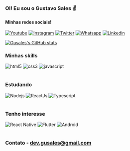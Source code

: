 ### OI! Eu sou o Gustavo Sales ✌

#### Minhas redes sociais!
[![Youtube](https://img.shields.io/badge/YouTube-FF0000?style=for-the-badge&logo=youtube&logoColor=white)](https://www.youtube.com/@devgusales)
[![Instagram](https://img.shields.io/badge/Instagram-E4405F?style=for-the-badge&logo=instagram&logoColor=white)](https://www.instagram.com/gussales13/)
[![Twitter](https://img.shields.io/badge/Twitter-1DA1F2?style=for-the-badge&logo=twitter&logoColor=white)](https://twitter.com/Gusaleskng)
[![Whatsapp](https://img.shields.io/badge/WhatsApp-25D366?style=for-the-badge&logo=whatsapp&logoColor=white)](https://api.whatsapp.com/send?phone=5511961857981)
[![Linkedin](https://img.shields.io/badge/LinkedIn-0077B5?style=for-the-badge&logo=linkedin&logoColor=white)](https://www.linkedin.com/in/gustavo-salles-284a6b230/)

[![Gusales's GitHub stats](https://github-readme-stats.vercel.app/api?username=Gusales&count_private=true&show_icons=true&theme=radical)](https://github.com/anuraghazra/github-readme-stats)

### Minhas skills

<div style="display: inline_block">
    <img alt="html5" src="https://img.shields.io/badge/HTML5-E34F26?style=for-the-badge&logo=html5&logoColor=white"/>
    <img alt="css3" src="https://img.shields.io/badge/CSS3-1572B6?style=for-the-badge&logo=css3&logoColor=white"/>
    <img alt="javascript" src="https://img.shields.io/badge/JavaScript-F7DF1E?style=for-the-badge&logo=javascript&logoColor=black"/>
</div><br />

### Estudando
<div style="display: inline_block">
    <img alt="Nodejs" src="https://img.shields.io/badge/Node.js-43853D?style=for-the-badge&logo=node.js&logoColor=white"/>
    <img alt="ReactJs" src="https://img.shields.io/badge/React-20232A?style=for-the-badge&logo=react&logoColor=61DAFB"/>
    <img alt="Typescript" src="https://img.shields.io/badge/TypeScript-007ACC?style=for-the-badge&logo=typescript&logoColor=white"/>
</div><br />

### Tenho interesse

<div style="display: inline_block">
    <img alt="React Native" src="https://img.shields.io/badge/React_Native-20232A?style=for-the-badge&logo=react&logoColor=61DAFB"/>
    <img alt="Flutter" src="https://img.shields.io/badge/Flutter-02569B?style=for-the-badge&logo=flutter&logoColor=white"/>
    <img alt="Android" src="https://img.shields.io/badge/Android-3DDC84?style=for-the-badge&logo=android&logoColor=white"/>
</div><br />

### Contato - dev.gusales@gmail.com
